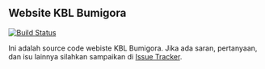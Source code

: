 ## Website KBL Bumigora

[![Build Status](https://travis-ci.org/kblbumigora/website.svg?branch=master)](https://travis-ci.org/kblbumigora/website)

Ini adalah source code webiste KBL Bumigora. Jika ada saran, pertanyaan, dan isu lainnya silahkan sampaikan di [Issue Tracker](https://github.com/kblbumigora/website/issues).
